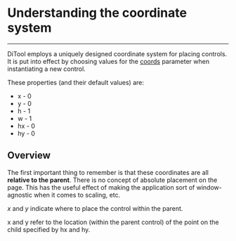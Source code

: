 Understanding the coordinate system
==============================================================================
------------------------------------------------------------------------------

DiTool employs a uniquely designed coordinate system for placing controls.  It
is put into effect by choosing values for the [coords](coords.html) parameter
when instantiating a new control.

These properties (and their default values) are:

* x -   0
* y -   0
* h -   1
* w -   1
* hx -  0
* hy -  0

Overview
------------------------------------------------------------------------------
The first important thing to remember is that these coordinates are all
**relative to the parent**.  There is no concept of absolute placement on the
page.  This has the useful effect of making the application sort of
window-agnostic when it comes to scaling, etc.

*x* and *y* indicate where to place the control within the parent.

x and y refer to the location (within the parent control) of the point on the
child specified by hx and hy.

